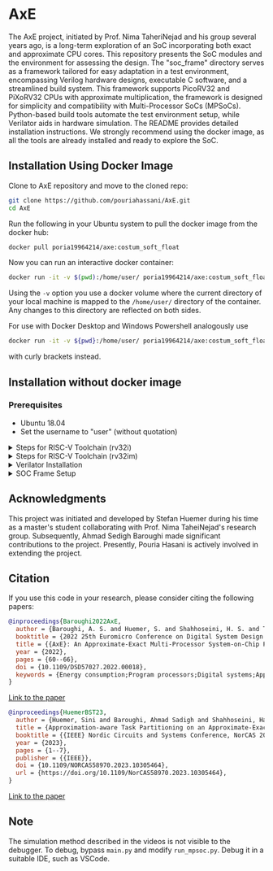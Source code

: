 # AxE

The AxE project, initiated by Prof. Nima TaheriNejad and his group several years ago, is a long-term exploration of an SoC incorporating both exact and approximate CPU cores. This repository presents the SoC modules and the environment for assessing the design. The "soc_frame" directory serves as a framework tailored for easy adaptation in a test environment, encompassing Verilog hardware designs, executable C software, and a streamlined build system. This framework supports PicoRV32 and PiXoRV32 CPUs with approximate multiplication, the framework is designed for simplicity and compatibility with Multi-Processor SoCs (MPSoCs). Python-based build tools automate the test environment setup, while Verilator aids in hardware simulation. The README provides detailed installation instructions. We strongly recommend using the docker image, as all the tools are already installed and ready to explore the SoC.

## Installation Using Docker Image
Clone to AxE repository and move to the cloned repo:
```bash
git clone https://github.com/pouriahassani/AxE.git
cd AxE
```
Run the following in your Ubuntu system to pull the docker image from the docker hub:
```bash
docker pull poria19964214/axe:costum_soft_float
```
Now you can run an interactive docker container:
```bash
docker run -it -v $(pwd):/home/user/ poria19964214/axe:costum_soft_float
```
Using the `-v` option you use a docker volume where the current directory of your local machine is mapped to the `/home/user/` directory of the container. Any changes to this directory are reflected on both sides. 

For use with Docker Desktop and Windows Powershell analogously use 
```bash
docker run -it -v ${pwd}:/home/user/ poria19964214/axe:costum_soft_float
```
with curly brackets instead.

## Installation without docker image
### Prerequisites
- Ubuntu 18.04
- Set the username to "user" (without quotation)

<details>
<summary>Steps for RISC-V Toolchain (rv32i)</summary>

```bash
cd
sudo mkdir /opt/riscv32i
sudo chown $USER /opt/riscv32i
git clone https://github.com/riscv/riscv-gnu-toolchain riscv-gnu-toolchain-rv32i
cd riscv-gnu-toolchain-rv32i/
git checkout 411d134
git submodule update --init --recursive
mkdir build; cd build
../configure --with-arch=rv32i --prefix=/opt/riscv32i
make -j$(nproc)
```

</details>

<details>
<summary>Steps for RISC-V Toolchain (rv32im)</summary>

```bash
cd
sudo mkdir /opt/riscv32im
sudo chown $USER /opt/riscv32im
git clone https://github.com/riscv/riscv-gnu-toolchain riscv-gnu-toolchain-rv32im
cd riscv-gnu-toolchain-rv32im/
git checkout 411d134
git submodule update --init --recursive
mkdir build; cd build
../configure --with-arch=rv32im --prefix=/opt/riscv32im
make -j$(nproc)
```

</details>

<details>
<summary>Verilator Installation</summary>

```bash
cd
sudo apt-get install git perl python3 make autoconf g++ flex bison ccache libfl2 libfl-dev  zlibc zlib1g zlib1g-dev libgoogle-perftools-dev numactl perl-doc
git clone https://github.com/verilator/verilator 
unset VERILATOR_ROOT
cd verilator
git pull
git checkout v4.028
autoconf
./configure
make -j `nproc`
sudo make install
```

</details>

<details>
<summary>SOC Frame Setup</summary>

1. Extract the SOC_FRAME tar files.
2. Rename the folder to "soc_frame."
3. Ensure the full address is "/home/user/soc_frame."
   - If not feasible, search for "/home/user/soc_frame" in all files and replace it with the desired path.
   - The path should not have spaces in it.

</details>

## Acknowledgments

This project was initiated and developed by Stefan Huemer during his time as a master's student collaborating with Prof. Nima TaheiNejad's research group. Subsequently, Ahmad Sedigh Baroughi made significant contributions to the project. Presently, Pouria Hasani is actively involved in extending the project.

## Citation

If you use this code in your research, please consider citing the following papers:

```bibtex
@inproceedings{Baroughi2022AxE,
  author = {Baroughi, A. S. and Huemer, S. and Shahhoseini, H. S. and TaheriNejad, N.},
  booktitle = {2022 25th Euromicro Conference on Digital System Design (DSD)},
  title = {{AxE}: An Approximate-Exact Multi-Processor System-on-Chip Platform},
  year = {2022},
  pages = {60--66},
  doi = {10.1109/DSD57027.2022.00018},
  keywords = {Energy consumption;Program processors;Digital systems;Approximate computing;Gray-scale;Software;Hardware;Approximation Computing;Multi-Processor System-on-Chip (MPSoC);Approximate and Exact MPSoC;Task Mapping;RISC-V},
}
```
[Link to the paper](https://eclectx.org/Publications/2022_DSD_AxEmpsoc.pdf)

```bibtex
@inproceedings{HuemerBST23,
  author = {Huemer, Sini and Baroughi, Ahmad Sadigh and Shahhoseini, Hadi Shahriar and TaheriNejad, Nima},
  title = {Approximation-aware Task Partitioning on an Approximate-Exact MPSoC ({AxE})},
  booktitle = {{IEEE} Nordic Circuits and Systems Conference, NorCAS 2023, Aalborg, Denmark, October 31 - Nov. 1, 2023},
  year = {2023},
  pages = {1--7},
  publisher = {{IEEE}},
  doi = {10.1109/NORCAS58970.2023.10305464},
  url = {https://doi.org/10.1109/NorCAS58970.2023.10305464},
}
```
[Link to the paper](https://eclectx.org/Publications/C50.pdf)

## Note

The simulation method described in the videos is not visible to the debugger. To debug, bypass `main.py` and modify `run_mpsoc.py`. Debug it in a suitable IDE, such as VSCode.
